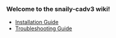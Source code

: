 ### Welcome to the snaily-cadv3 wiki!

- [Installation Guide](https://github.com/Dev-CasperTheGhost/snaily-cadv3/wiki/Installation-Guide)
- [Troubleshooting Guide](https://github.com/Dev-CasperTheGhost/snaily-cadv3/wiki/Troubleshooting)
